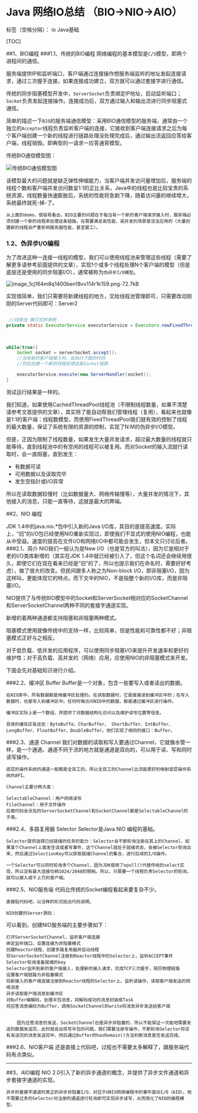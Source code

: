# Java 网络IO总结 （BIO->NIO->AIO）

标签（空格分隔）： io Java基础

[TOC]

##1、BIO编程
###1.1、传统的BIO编程
网络编程的基本模型是`C/S`模型，即两个进程间的通信。

服务端提供IP和监听端口，客户端通过连接操作想服务端监听的地址发起连接请求，通过三次握手连接，如果连接成功建立，双方就可以通过套接字进行通信。

传统的同步阻塞模型开发中，`ServerSocket`负责绑定IP地址，启动监听端口；`Socket`负责发起连接操作。连接成功后，双方通过输入和输出流进行同步阻塞式通信。 

简单的描述一下`BIO`的服务端通信模型：采用BIO通信模型的服务端，通常由一个独立的`Acceptor`线程负责监听客户端的连接，它接收到客户端连接请求之后为每个客户端创建一个新的线程进行链路处理没处理完成后，通过输出流返回应答给客户端，线程销毁。即典型的一请求一应答通宵模型。

传统BIO通信模型图：

![传统BIO通信模型图][1]


该模型最大的问题就是缺乏弹性伸缩能力，当客户端并发访问量增加后，服务端的线程个数和客户端并发访问数呈1:1的正比关系，Java中的线程也是比较宝贵的系统资源，线程数量快速膨胀后，系统的性能将急剧下降，随着访问量的继续增大，系统最终就死-掉-了。

    从上面的demo，很容易看出，BIO主要的问题在于每当有一个新的客户端请求接入时，服务端必须创建一个新的线程来处理这条链路，在需要满足高性能、高并发的场景是没法应用的（大量创建新的线程会严重影响服务器性能，甚至罢工）。
    
###  1.2、伪异步I/O编程

为了改进这种一连接一线程的模型，我们可以使用线程池来管理这些线程（需要了解更多请参考前面提供的文章），实现1个或多个线程处理N个客户端的模型（但是底层还是使用的同步阻塞I/O），通常被称为`伪异步I/O模型`。

![image_1cj164m8q1400ben18vv114r1k159.png-72.7kB][2]


实现很简单，我们只需要将新建线程的地方，交给线程池管理即可，只需要改动刚刚的Server代码即可：Server2
```java

 //线程池 懒汉式的单例
private static ExecutorService executorService = Executors.newFixedThreadPool(20);
    
    
    
while(true){
    Socket socket = serverSocket.accept();
    //当有新的客户端接入时，会执行下面的代码
    //然后创建一个新的线程处理这条Socket链路

    executorService.execute(new ServerHandler(socket));
}

```

测试运行结果是一样的。

我们知道，如果使用CachedThreadPool线程池（不限制线程数量，如果不清楚请参考文首提供的文章），其实除了能自动帮我们管理线程（复用），看起来也就像是1:1的客户端：线程数模型，而使用FixedThreadPool我们就有效的控制了线程的最大数量，保证了系统有限的资源的控制，实现了N:M的伪异步I/O模型。

但是，正因为限制了线程数量，如果发生大量并发请求，超过最大数量的线程就只能等待，直到线程池中的有空闲的线程可以被复用。而对Socket的输入流就行读取时，会一直阻塞，直到发生：

 - 有数据可读
 - 可用数据以及读取完毕
 - 发生空指针或I/O异常

所以在读取数据较慢时（比如数据量大、网络传输慢等），大量并发的情况下，其他接入的消息，只能一直等待，这就是最大的弊端。


##2、NIO 编程

JDK 1.4中的java.nio.*包中引入新的Java I/O库，其目的是提高速度。实际上，“旧”的I/O包已经使用NIO重新实现过，即使我们不显式的使用NIO编程，也能从中受益。速度的提高在文件I/O和网络I/O中都可能会发生，但本文只讨论后者。
###2.1、简介
NIO我们一般认为是New I/O（也是官方的叫法），因为它是相对于老的I/O类库新增的（其实在JDK 1.4中就已经被引入了，但这个名词还会继续用很久，即使它们在现在看来已经是“旧”的了，所以也提示我们在命名时，需要好好考虑），做了很大的改变。但民间跟多人称之为Non-block I/O，即非阻塞I/O，因为这样叫，更能体现它的特点。而下文中的NIO，不是指整个新的I/O库，而是非阻塞I/O。

NIO提供了与传统BIO模型中的Socket和ServerSocket相对应的SocketChannel和ServerSocketChannel两种不同的套接字通道实现。

新增的着两种通道都支持阻塞和非阻塞两种模式。

阻塞模式使用就像传统中的支持一样，比较简单，但是性能和可靠性都不好；非阻塞模式正好与之相反。

对于低负载、低并发的应用程序，可以使用同步阻塞I/O来提升开发速率和更好的维护性；对于高负载、高并发的（网络）应用，应使用NIO的非阻塞模式来开发。

下面会先对基础知识进行介绍。
    
###2.2、缓冲区 Buffer
    Buffer是一个对象，包含一些要写入或者读出的数据。

    在NIO库中，所有数据都是用缓冲区处理的。在读取数据时，它是直接读到缓冲区中的；在写入数据时，也是写入到缓冲区中。任何时候访问NIO中的数据，都是通过缓冲区进行操作。

    缓冲区实际上是一个数组，并提供了对数据结构化访问以及维护读写位置等信息。

    具体的缓存区有这些：ByteBuffe、CharBuffer、 ShortBuffer、IntBuffer、LongBuffer、FloatBuffer、DoubleBuffer。他们实现了相同的接口：Buffer。


###2.3、通道 Channel
    我们对数据的读取和写入要通过Channel，它就像水管一样，是一个通道。通道不同于流的地方就是通道是双向的，可以用于读、写和同时读写操作。

    底层的操作系统的通道一般都是全双工的，所以全双工的Channel比流能更好的映射底层操作系统的API。

    Channel主要分两大类：

    SelectableChannel：用户网络读写
    FileChannel：用于文件操作
    后面代码会涉及的ServerSocketChannel和SocketChannel都是SelectableChannel的子类。
###2.4、多路复用器 Selector
    Selector是Java  NIO 编程的基础。

    Selector提供选择已经就绪的任务的能力：Selector会不断轮询注册在其上的Channel，如果某个Channel上面发生读或者写事件，这个Channel就处于就绪状态，会被Selector轮询出来，然后通过SelectionKey可以获取就绪Channel的集合，进行后续的I/O操作。

    一个Selector可以同时轮询多个Channel，因为JDK使用了epoll()代替传统的select实现，所以没有最大连接句柄1024/2048的限制。所以，只需要一个线程负责Selector的轮询，就可以接入成千上万的客户端。
###2.5、NIO服务端
    代码比传统的Socket编程看起来要复杂不少。

    直接贴代码吧，以注释的形式给出代码说明。

    NIO创建的Server源码：
    
    
 可以看到，创建NIO服务端的主要步骤如下：

    打开ServerSocketChannel，监听客户端连接
    绑定监听端口，设置连接为非阻塞模式
    创建Reactor线程，创建多路复用器并启动线程
    将ServerSocketChannel注册到Reactor线程中的Selector上，监听ACCEPT事件
    Selector轮询准备就绪的key
    Selector监听到新的客户端接入，处理新的接入请求，完成TCP三次握手，简历物理链路
    设置客户端链路为非阻塞模式
    将新接入的客户端连接注册到Reactor线程的Selector上，监听读操作，读取客户端发送的网络消息
    异步读取客户端消息到缓冲区
    对Buffer编解码，处理半包消息，将解码成功的消息封装成Task
    将应答消息编码为Buffer，调用SocketChannel的write将消息异步发送给客户端
    
    
        因为应答消息的发送，SocketChannel也是异步非阻塞的，所以不能保证一次能吧需要发送的数据发送完，此时就会出现写半包的问题。我们需要注册写操作，不断轮询Selector将没有发送完的消息发送完毕，然后通过Buffer的hasRemain()方法判断消息是否发送完成。

###2.6、NIO客户端
    还是直接上代码吧，过程也不需要太多解释了，跟服务端代码有点类似。
    
    
    


----------



##3、AIO编程
    NIO 2.0引入了新的异步通道的概念，并提供了异步文件通道和异步套接字通道的实现。


    异步的套接字通道时真正的异步非阻塞I/O，对应于UNIX网络编程中的事件驱动I/O（AIO）。他不需要过多的Selector对注册的通道进行轮询即可实现异步读写，从而简化了NIO的编程模型。
  [1]: http://static.zybuluo.com/c102zkl/9xc2v8zt4z7n41qj4h88bu4f/image_1cj0su7j81psp1nio7vl1tjh6e69.png
  [2]: http://static.zybuluo.com/c102zkl/qrk7pmapvdcal1ia2i1b08oz/image_1cj164m8q1400ben18vv114r1k159.png